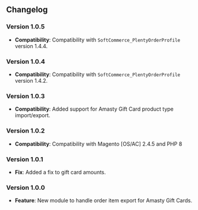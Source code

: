 ## Changelog

### Version 1.0.5
- **Compatibility**: Compatibility with `SoftCommerce_PlentyOrderProfile` version 1.4.4.

### Version 1.0.4
- **Compatibility**: Compatibility with `SoftCommerce_PlentyOrderProfile` version 1.4.2.

### Version 1.0.3
- **Compatibility**: Added support for Amasty Gift Card product type import/export.

### Version 1.0.2
- **Compatibility**: Compatibility with Magento [OS/AC] 2.4.5 and PHP 8

### Version 1.0.1
- **Fix**: Added a fix to gift card amounts.

### Version 1.0.0
- **Feature**: New module to handle order item export for Amasty Gift Cards.
